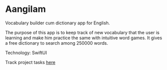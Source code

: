 # Aangilam
Vocabulary builder cum dictionary app for English.

The purpose of this app is to keep track of new vocabulary that the user is learning and make him practice the same with intuitive word games. It gives a free dictionary to search among 250000 words. 

Technology: SwiftUI

Track project tasks [here](https://github.com/users/coder-selvarajan/projects/3) 
